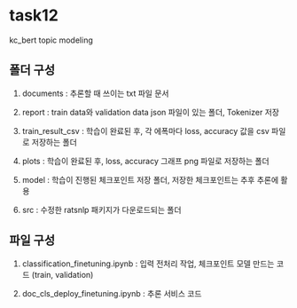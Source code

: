 # task12
kc_bert topic modeling

## 폴더 구성

1. documents : 추론할 때 쓰이는 txt 파일 문서

2. report : train data와 validation data json 파일이 있는 폴더, Tokenizer 저장

3. train_result_csv : 학습이 완료된 후, 각 에폭마다 loss, accuracy 값을 csv 파일로 저장하는 폴더

4. plots : 학습이 완료된 후, loss, accuracy 그래프 png 파일로 저장하는 폴더

5. model : 학습이 진행된 체크포인트 저장 폴더, 저장한 체크포인트는 추후 추론에 활용

6. src : 수정한 ratsnlp 패키지가 다운로드되는 폴더

## 파일 구성

1. classification_finetuning.ipynb : 입력 전처리 작업, 체크포인트 모델 만드는 코드 (train, validation)

2. doc_cls_deploy_finetuning.ipynb : 추론 서비스 코드

